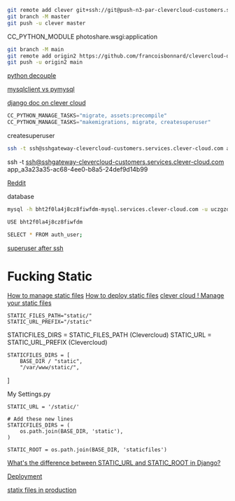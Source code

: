 
```bash
git remote add clever git+ssh://git@push-n3-par-clevercloud-customers.services.clever-cloud.com/app_a3a23a35-ac68-4ee0-b8a5-24def9d14b99.git
git branch -M master
git push -u clever master
```


CC_PYTHON_MODULE photoshare.wsgi:application

``` bash
git branch -M main
git remote add origin2 https://github.com/francoisbonnard/clevercloud-django2.git
git push -u origin2 main
```

[python decouple](https://pypi.org/project/python-decouple/)

[mysqlclient vs pymysql](https://stackoverflow.com/questions/43102442/whats-the-difference-between-mysqldb-mysqlclient-and-mysql-connector-python)

[django doc on clever cloud](https://developers.clever-cloud.com/guides/python-django-sample/)


```python
CC_PYTHON_MANAGE_TASKS="migrate, assets:precompile"
CC_PYTHON_MANAGE_TASKS="makemigrations, migrate, createsuperuser"
```

createsuperuser

```bash
ssh -t ssh@sshgateway-clevercloud-customers.services.clever-cloud.com app_a3a23a35-ac68-4ee0-b8a5-24def9d
```
ssh -t ssh@sshgateway-clevercloud-customers.services.clever-cloud.com app_a3a23a35-ac68-4ee0-b8a5-24def9d14b99

[Reddit](https://www.reddit.com/r/django/comments/1c329xo/how_to_create_a_superuser_on_paas_without_using/)

database

```bash
mysql -h bht2f0la4j8cz8fiwfdm-mysql.services.clever-cloud.com -u uczgzdxr8ml1xeex -P3306 -p bht2f0la4j8cz8fiwfdm

USE bht2f0la4j8cz8fiwfdm

SELECT * FROM auth_user;

```

[superuser after ssh](image.png)

# Fucking Static

[How to manage static files](https://docs.djangoproject.com/en/5.0/howto/static-files/)
[How to deploy static files](https://docs.djangoproject.com/en/5.0/howto/static-files/deployment/)
[clever cloud ! Manage your static files ](https://developers.clever-cloud.com/doc/applications/python/#manage-your-static-files)



    STATIC_FILES_PATH="static/"
    STATIC_URL_PREFIX="/static"

STATICFILES_DIRS = STATIC_FILES_PATH (Clevercloud)
STATIC_URL = STATIC_URL_PREFIX (Clevercloud)

    STATICFILES_DIRS = [
        BASE_DIR / "static",
        "/var/www/static/",
]

My Settings.py

    STATIC_URL = '/static/'

    # Add these new lines
    STATICFILES_DIRS = (
        os.path.join(BASE_DIR, 'static'),
    )

    STATIC_ROOT = os.path.join(BASE_DIR, 'staticfiles')

[What's the difference between STATIC_URL and STATIC_ROOT in Django?](https://stackoverflow.com/questions/37716200/whats-the-difference-between-static-url-and-static-root-in-django)

[Deployment](https://docs.djangoproject.com/en/4.2/howto/deployment/)

[statix files in production](https://docs.djangoproject.com/en/4.2/howto/static-files/deployment/)